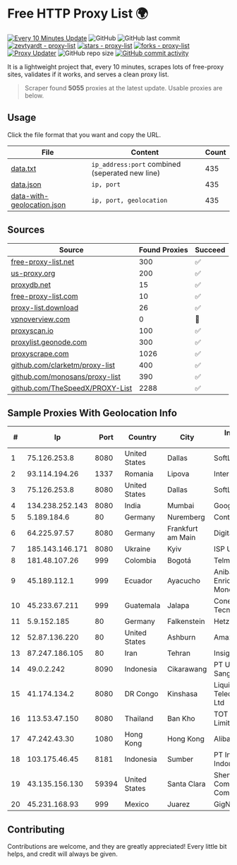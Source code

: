 
# Free HTTP Proxy List 🌍

[![Every 10 Minutes Update](https://github.com/mertguvencli/http-proxy-list/actions/workflows/main.yml/badge.svg?branch=main)](https://github.com/mertguvencli/http-proxy-list/actions/workflows/main.yml)
![GitHub](https://img.shields.io/github/license/mertguvencli/http-proxy-list)
![GitHub last commit](https://img.shields.io/github/last-commit/mertguvencli/http-proxy-list)
[![zevtyardt - proxy-list](https://img.shields.io/static/v1?label=zevtyardt&message=proxy-list&color=blue&logo=github)](https://github.com/zevtyardt/proxy-list "Go to GitHub repo")
[![stars - proxy-list](https://img.shields.io/github/stars/zevtyardt/proxy-list?style=social)](https://github.com/zevtyardt/proxy-list)
[![forks - proxy-list](https://img.shields.io/github/forks/zevtyardt/proxy-list?style=social)](https://github.com/zevtyardt/proxy-list)
[![Proxy Updater](https://github.com/zevtyardt/proxy-list/workflows/Proxy%20Updater/badge.svg)](https://github.com/zevtyardt/proxy-list/actions?query=workflow:"Proxy+Updater")
![GitHub repo size](https://img.shields.io/github/repo-size/zevtyardt/proxy-list)
[![GitHub commit activity](https://img.shields.io/github/commit-activity/m/zevtyardt/proxy-list?logo=commits)](https://github.com/zevtyardt/proxy-list/commits/main)

It is a lightweight project that, every 10 minutes, scrapes lots of free-proxy sites, validates if it works, and serves a clean proxy list.

> Scraper found **5055** proxies at the latest update. Usable proxies are below.

## Usage

Click the file format that you want and copy the URL.

|File|Content|Count|
|----|-------|-----|
|[data.txt](https://raw.githubusercontent.com/mertguvencli/http-proxy-list/main/proxy-list/data.txt)|`ip_address:port` combined (seperated new line)|435|
|[data.json](https://raw.githubusercontent.com/mertguvencli/http-proxy-list/main/proxy-list/data.json)|`ip, port`|435|
|[data-with-geolocation.json](https://raw.githubusercontent.com/mertguvencli/http-proxy-list/main/proxy-list/data-with-geolocation.json)|`ip, port, geolocation`|435|

## Sources

|Source|Found Proxies|Succeed|
|------|-------------|-------|
|[free-proxy-list.net](https://free-proxy-list.net)|300|✅|
|[us-proxy.org](https://www.us-proxy.org)|200|✅|
|[proxydb.net](http://proxydb.net)|15|✅|
|[free-proxy-list.com](https://free-proxy-list.com/?page=&port=&type%5B%5D=http&type%5B%5D=https&up_time=0&search=Search)|10|✅|
|[proxy-list.download](https://www.proxy-list.download/HTTP)|26|✅|
|[vpnoverview.com](https://vpnoverview.com/privacy/anonymous-browsing/free-proxy-servers)|0|🚫|
|[proxyscan.io](https://www.proxyscan.io)|100|✅|
|[proxylist.geonode.com](https://proxylist.geonode.com/api/proxy-list?limit=300&page=1&sort_by=lastChecked&sort_type=desc&protocols=http,https)|300|✅|
|[proxyscrape.com](https://api.proxyscrape.com/v2/?request=displayproxies&protocol=http&timeout=10000&country=all&ssl=all&anonymity=all)|1026|✅|
|[github.com/clarketm/proxy-list](https://raw.githubusercontent.com/clarketm/proxy-list/master/proxy-list-raw.txt)|400|✅|
|[github.com/monosans/proxy-list](https://raw.githubusercontent.com/monosans/proxy-list/main/proxies/http.txt)|390|✅|
|[github.com/TheSpeedX/PROXY-List](https://raw.githubusercontent.com/TheSpeedX/PROXY-List/master/http.txt)|2288|✅|


## Sample Proxies With Geolocation Info

|#|Ip|Port|Country|City|Internet Service Provider|
|-|--|----|-------|----|-------------------------|
|1|75.126.253.8|8080|United States|Dallas|SoftLayer|
|2|93.114.194.26|1337|Romania|Lipova|Interkvm Host SRL|
|3|75.126.253.8|8080|United States|Dallas|SoftLayer|
|4|134.238.252.143|8080|India|Mumbai|Google LLC|
|5|5.189.184.6|80|Germany|Nuremberg|Contabo GmbH|
|6|64.225.97.57|8080|Germany|Frankfurt am Main|DigitalOcean, LLC|
|7|185.143.146.171|8080|Ukraine|Kyiv|ISP UTELS|
|8|181.48.107.26|999|Colombia|Bogotá|Telmex Colombia S.A.|
|9|45.189.112.1|999|Ecuador|Ayacucho|Anibal Humberto Enriquez Moncayo(Comunicate)|
|10|45.233.67.211|999|Guatemala|Jalapa|Conectividad Y Tecnologia S.A|
|11|5.9.152.185|80|Germany|Falkenstein|Hetzner Online GmbH|
|12|52.87.136.220|80|United States|Ashburn|Amazon.com, Inc.|
|13|87.247.186.105|80|Iran|Tehran|Insightometrics B.V.|
|14|49.0.2.242|8090|Indonesia|Cikarawang|PT Usaha Adi Sanggoro|
|15|41.174.134.2|8080|DR Congo|Kinshasa|Liquid Telecommunications Ltd|
|16|113.53.47.150|8080|Thailand|Ban Kho|TOT Public Company Limited|
|17|47.242.43.30|1080|Hong Kong|Hong Kong|Alibaba.com LLC|
|18|103.175.46.45|8181|Indonesia|Sumber|PT Internet Keluarga Indonesia|
|19|43.135.156.130|59394|United States|Santa Clara|Shenzhen Tencent Computer Systems Company Limited|
|20|45.231.168.93|999|Mexico|Juarez|GigNet, S.A. de C.V.|



## Contributing

Contributions are welcome, and they are greatly appreciated! Every
little bit helps, and credit will always be given.

